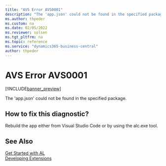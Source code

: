 ```yaml
---
title: "AVS Error AVS0001"
description: "The 'app.json' could not be found in the specified package."
ms.author: thpeder
ms.custom: na
ms.date: 02/05/2022
ms.reviewer: solsen
ms.tgt_pltfrm: na
ms.topic: reference
ms.service: "dynamics365-business-central"
author: thpeder
---
```


# AVS Error AVS0001

[!INCLUDE[banner_preview](../includes/banner_preview.md)]

The 'app.json' could not be found in the specified package.

## How to fix this diagnostic?

Rebuild the app either from Visual Studio Code or by using the alc.exe tool.

## See Also

[Get Started with AL](../devenv-get-started.md)  
[Developing Extensions](../devenv-dev-overview.md)  
